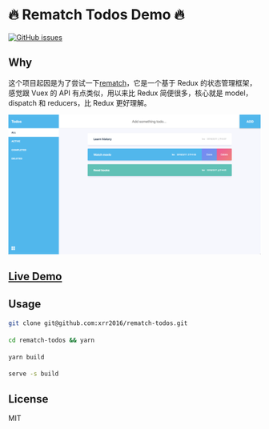 # 🔥 Rematch Todos Demo 🔥

[![GitHub issues](https://img.shields.io/github/issues/xrr2016/rematch-todos.svg?style=flat-square)](https://github.com/xrr2016/rematch-todos/issues)

## Why

这个项目起因是为了尝试一下[rematch](https://github.com/rematch/rematch/)，它是一个基于 Redux 的状态管理框架，感觉跟 Vuex 的 API 有点类似，用以来比 Redux 简便很多，核心就是 model，dispatch 和 reducers，比 Redux 更好理解。

![demo](./rematch-todos.png)

## [Live Demo]()

## Usage

```sh
git clone git@github.com:xrr2016/rematch-todos.git

cd rematch-todos && yarn

yarn build

serve -s build
```

## License

MIT
